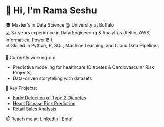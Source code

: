 # 👋 Hi, I'm Rama Seshu  

🎓 Master's in Data Science @ University at Buffalo  
💻 3+ years experience in Data Engineering & Analytics (Reltio, AWS, Informatica, Power BI)  
📊 Skilled in Python, R, SQL, Machine Learning, and Cloud Data Pipelines  

🌱 Currently working on:  
- Predictive modeling for healthcare (Diabetes & Cardiovascular Risk Projects)  
- Data-driven storytelling with datasets  

🚀 Key Projects:  
- [Early Detection of Type 2 Diabetes](link-to-repo)  
- [Heart Disease Risk Prediction](link-to-repo)  
- [Retail Sales Analysis](link-to-repo)  

📫 Reach me at: [LinkedIn](www.linkedin.com/in/rama-seshu) | [Email](pramaseshu12345@gmail.com)  
